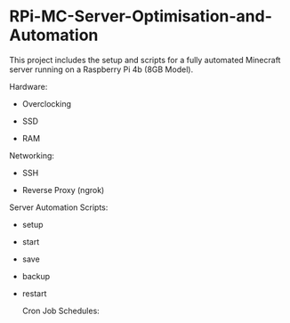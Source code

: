 # RPi-MC-Server-Optimisation-and-Automation

This project includes the setup and scripts for a fully automated Minecraft server running on a Raspberry Pi 4b (8GB Model). 

Hardware:
- Overclocking

- SSD

- RAM

Networking:
- SSH

- Reverse Proxy (ngrok)

Server Automation Scripts:

- setup

- start

- save

- backup

- restart

  Cron Job Schedules:
  
  
